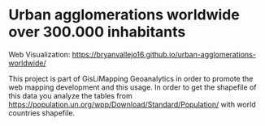 # Urban agglomerations worldwide over 300.000 inhabitants
Web Visualization: https://bryanvallejo16.github.io/urban-agglomerations-worldwide/

This project is part of GisLiMapping Geoanalytics in order to promote the web mapping development and this usage.
In order to get the shapefile of this data you analyze the tables from https://population.un.org/wpp/Download/Standard/Population/ with world countries shapefile.
